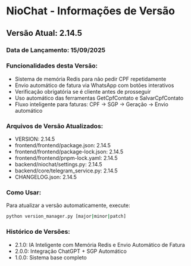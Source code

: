 # NioChat - Informações de Versão

## Versão Atual: 2.14.5

### Data de Lançamento: 15/09/2025

### Funcionalidades desta Versão:
- Sistema de memória Redis para não pedir CPF repetidamente
- Envio automático de fatura via WhatsApp com botões interativos
- Verificação obrigatória se é cliente antes de prosseguir
- Uso automático das ferramentas GetCpfContato e SalvarCpfContato
- Fluxo inteligente para faturas: CPF → SGP → Geração → Envio automático

### Arquivos de Versão Atualizados:
- VERSION: 2.14.5
- frontend/frontend/package.json: 2.14.5
- frontend/frontend/package-lock.json: 2.14.5
- frontend/frontend/pnpm-lock.yaml: 2.14.5
- backend/niochat/settings.py: 2.14.5
- backend/core/telegram_service.py: 2.14.5
- CHANGELOG.json: 2.14.5

### Como Usar:
Para atualizar a versão automaticamente, execute:
```bash
python version_manager.py [major|minor|patch]
```

### Histórico de Versões:
- 2.1.0: IA Inteligente com Memória Redis e Envio Automático de Fatura
- 2.0.0: Integração ChatGPT + SGP Automático
- 1.0.0: Sistema base completo
